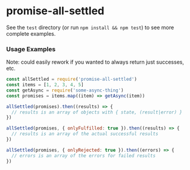 # promise-all-settled

See the `test` directory (or run `npm install && npm test`) to see more complete examples.

### Usage Examples

Note: could easily rework if you wanted to always return just successes, etc.

```js
const allSettled = require('promise-all-settled')
const items = [1, 2, 3, 4, 5]
const getAsync = require('some-async-thing')
const promises = items.map((item) => getAsync(item))

allSettled(promises).then((results) => {
  // results is an array of objects with { state, (result|error) }
})

allSettled(promises, { onlyFulfilled: true }).then((results) => {
  // results is an array of the actual successful results
})

allSettled(promises, { onlyRejected: true }).then((errors) => {
  // errors is an array of the errors for failed results
})
```
